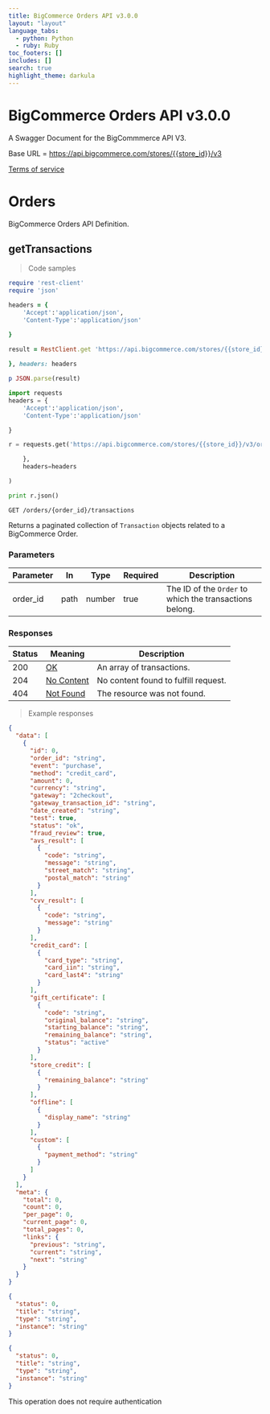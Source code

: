 ```yaml
---
title: BigCommerce Orders API v3.0.0
layout: "layout"
language_tabs:
  - python: Python
  - ruby: Ruby
toc_footers: []
includes: []
search: true
highlight_theme: darkula
---
```


# BigCommerce Orders API v3.0.0

A Swagger Document for the BigCommmerce API V3.

Base URL = https://api.bigcommerce.com/stores/{{store_id}}/v3

<a href="http://www.bigcommerce.com/terms">Terms of service</a>


# Orders

BigCommerce Orders API Definition.

## getTransactions

> Code samples

````ruby
require 'rest-client'
require 'json'

headers = {
    'Accept':'application/json',
    'Content-Type':'application/json'

}

result = RestClient.get 'https://api.bigcommerce.com/stores/{{store_id}}/v3/orders/{order_id}/transactions', params: {
  
}, headers: headers

p JSON.parse(result)
````

````python
import requests
headers = {
    'Accept':'application/json',
    'Content-Type':'application/json'

}

r = requests.get('https://api.bigcommerce.com/stores/{{store_id}}/v3/orders/{order_id}/transactions', params={

    },
    headers=headers

)

print r.json()
````

`GET /orders/{order_id}/transactions`

Returns a paginated collection of `Transaction` objects related to a BigCommerce Order.

### Parameters

Parameter|In|Type|Required|Description
---|---|---|---|---|
order_id|path|number|true|The ID of the `Order` to which the transactions belong.


### Responses

Status|Meaning|Description
---|---|---|
200|[OK](https://tools.ietf.org/html/rfc7231#section-6.3.1)|An array of transactions.
204|[No Content](https://tools.ietf.org/html/rfc7231#section-6.3.5)|No content found to fulfill request.
404|[Not Found](https://tools.ietf.org/html/rfc7231#section-6.5.4)|The resource was not found.

> Example responses

````json
{
  "data": [
    {
      "id": 0,
      "order_id": "string",
      "event": "purchase",
      "method": "credit_card",
      "amount": 0,
      "currency": "string",
      "gateway": "2checkout",
      "gateway_transaction_id": "string",
      "date_created": "string",
      "test": true,
      "status": "ok",
      "fraud_review": true,
      "avs_result": [
        {
          "code": "string",
          "message": "string",
          "street_match": "string",
          "postal_match": "string"
        }
      ],
      "cvv_result": [
        {
          "code": "string",
          "message": "string"
        }
      ],
      "credit_card": [
        {
          "card_type": "string",
          "card_iin": "string",
          "card_last4": "string"
        }
      ],
      "gift_certificate": [
        {
          "code": "string",
          "original_balance": "string",
          "starting_balance": "string",
          "remaining_balance": "string",
          "status": "active"
        }
      ],
      "store_credit": [
        {
          "remaining_balance": "string"
        }
      ],
      "offline": [
        {
          "display_name": "string"
        }
      ],
      "custom": [
        {
          "payment_method": "string"
        }
      ]
    }
  ],
  "meta": {
    "total": 0,
    "count": 0,
    "per_page": 0,
    "current_page": 0,
    "total_pages": 0,
    "links": {
      "previous": "string",
      "current": "string",
      "next": "string"
    }
  }
}
````
````json
{
  "status": 0,
  "title": "string",
  "type": "string",
  "instance": "string"
}
````
````json
{
  "status": 0,
  "title": "string",
  "type": "string",
  "instance": "string"
}
````
<aside class="success">
This operation does not require authentication
</aside>



